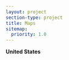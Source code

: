 ```yaml
---
layout: project
section-type: project
title: Maps
sitemap:
  priority: 1.0
---  
```

__United States__

<style>
svg {
    width: 100%;
    height: 100%;
    position: center;
}
.state-borders {
  fill: none;
  stroke: steelblue;
  stroke-width: 3;
}
.county :hover {
  fill: red;
}
.hidden {
      display: none;
}
div.tooltip {
      color: #222; 
      background: #fff; 
      border-radius: 3px; 
      box-shadow: 0px 0px 2px 0px #a6a6a6; 
      padding: .2em; 
      text-shadow: #f5f5f5 0 1px 0;
      opacity: 0.8; 
      position: absolute;
}
</style>

<svg id="state" width="1200" height="900"></svg>
<div class="tooltip"></div>
<script src="https://d3js.org/d3.v4.min.js"></script>
<script src="https://d3js.org/topojson.v2.min.js"></script>
<script src="https://d3js.org/d3-queue.v3.min.js"></script>
<script>
var margin = {top: 10, right: 10, bottom: 10, left: 10};
var width = document.getElementById("state").getBoundingClientRect().width;
var height = 900;
var path = d3.geoPath();
var svg = d3.select("#state")
            .append("svg")
            .attr("width", width)
            .attr("height", height);
var tooltip = d3.select("div.tooltip");
d3.queue()
  .defer(d3.json, "/project/maps/data/us_2015.json")
  .defer(d3.csv, "/project/maps/data/us-states-names.csv")
  .defer(d3.csv, "/project/maps/data/us-county-names.csv")
  .await(ready);
function ready(error, us, st_names, county_names) {
  if (error) throw error;
  var states = topojson.feature(us, us.objects.states).features;
  states_name = states.filter(function(d) {
    return st_names.some(function(n) {
      if (d.id == n.id) return d.name = n.State;
    })});
  var counties = topojson.feature(us, us.objects.counties).features;
  counties_name = counties.filter(function(d) {
    return county_names.some(function(n) {
      if (d.id == n.statefp.concat(n.countyfp)) {return d.name = [n.countyname,n.state].join(',');}
    })});
  svg.append("g")
            .attr("stroke","grey")
			.attr("stroke-width",1)
            .attr("fill","white")
            .selectAll("path")
            .data(counties_name)
            .enter()
			.append("path")
			.attr("d", path)
            .on("mouseover",function(d,i){
                d3.select(this).attr("stroke-width",3).attr("fill", "red");
                return tooltip.style("hidden", false).html(d.name);
            })
            .on("mousemove",function(d){
                tooltip.classed("hidden", false)
                       .style("top", (d3.event.pageY - 250) + "px")
                       .style("left", (d3.event.pageX - 170) + "px")
                       .html(d.name);
            })
            .on("mouseout",function(d,i){
                d3.select(this).attr("stroke-width",1).attr("fill","white");
                tooltip.classed("hidden", true);
            }); 
    svg.append("g")
       .attr("class", "state-borders")
       .selectAll("path")
       .data(states_name)
       .attr("d", path);
};
</script>   
